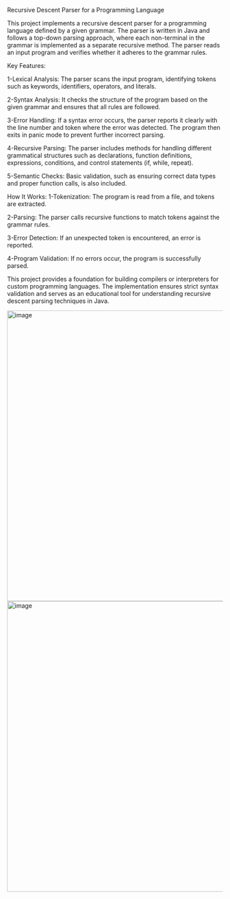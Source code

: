 Recursive Descent Parser for a Programming Language


This project implements a recursive descent parser for a programming language defined by a given grammar. The parser is written in Java and follows a top-down parsing approach, where each non-terminal in the grammar is implemented as a separate recursive method. The parser reads an input program and verifies whether it adheres to the grammar rules.

Key Features:

1-Lexical Analysis: The parser scans the input program, identifying tokens such as keywords, identifiers, operators, and literals.

2-Syntax Analysis: It checks the structure of the program based on the given grammar and ensures that all rules are followed.

3-Error Handling: If a syntax error occurs, the parser reports it clearly with the line number and token where the error was detected. The program then exits in panic mode to prevent further incorrect parsing.

4-Recursive Parsing: The parser includes methods for handling different grammatical structures such as declarations, function definitions, expressions, conditions, and control statements (if, while, repeat).

5-Semantic Checks: Basic validation, such as ensuring correct data types and proper function calls, is also included.

How It Works:
1-Tokenization: The program is read from a file, and tokens are extracted.

2-Parsing: The parser calls recursive functions to match tokens against the grammar rules.

3-Error Detection: If an unexpected token is encountered, an error is reported.

4-Program Validation: If no errors occur, the program is successfully parsed.


This project provides a foundation for building compilers or interpreters for custom programming languages. The implementation ensures strict syntax validation and serves as an educational tool for understanding recursive descent parsing techniques in Java.

<img width="677" alt="image" src="https://github.com/user-attachments/assets/82e4dec5-e76c-45b9-babe-29dabaa21021" />

<img width="677" alt="image" src="https://github.com/user-attachments/assets/1c1d79a6-00c6-492f-84b7-e3992bbfc453" />




